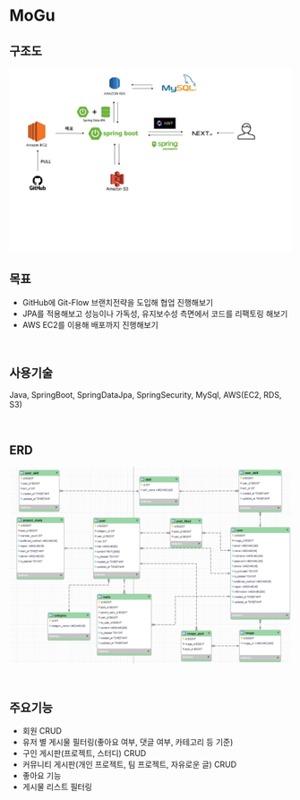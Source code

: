 # MoGu

## 구조도

![](./flow.png)

## 목표

- GitHub에 Git-Flow 브랜치전략을 도입해 협업 진행해보기
- JPA를 적용해보고 성능이나 가독성, 유지보수성 측면에서 코드를 리팩토링 해보기
- AWS EC2를 이용해 배포까지 진행해보기

<br>

## 사용기술

Java, SpringBoot, SpringDataJpa, SpringSecurity, MySql, AWS(EC2, RDS, S3)

<br>

## ERD

![](./mogu_erd.png)

<br>

## 주요기능

- 회원 CRUD
- 유저 별 게시물 필터링(좋아요 여부, 댓글 여부, 카테고리 등 기준)
- 구인 게시판(프로젝트, 스터디) CRUD
- 커뮤니티 게시판(개인 프로젝트, 팀 프로젝트, 자유로운 글) CRUD
- 좋아요 기능
- 게시물 리스트 필터링
